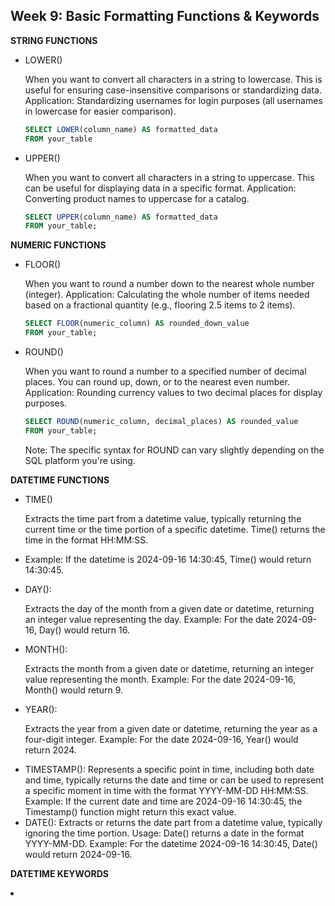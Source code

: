 <h2>Week 9: Basic Formatting Functions & Keywords</h2>

<b> STRING FUNCTIONS </b>
<ul>
<li>LOWER()
<p>When you want to convert all characters in a string to lowercase. This is useful for ensuring case-insensitive comparisons or standardizing data.
Application: Standardizing usernames for login purposes (all usernames in lowercase for easier comparison).</p></li>

```sql
SELECT LOWER(column_name) AS formatted_data
FROM your_table
```

<li>UPPER()
<p>When you want to convert all characters in a string to uppercase. This can be useful for displaying data in a specific format.
Application: Converting product names to uppercase for a catalog.</p></li>

```sql
SELECT UPPER(column_name) AS formatted_data
FROM your_table;
```
</ul>
<b>NUMERIC FUNCTIONS</b>
<ul>
<li>FLOOR()
<p>When you want to round a number down to the nearest whole number (integer).
Application: Calculating the whole number of items needed based on a fractional quantity (e.g., flooring 2.5 items to 2 items).</p></li>

```sql
SELECT FLOOR(numeric_column) AS rounded_down_value
FROM your_table;
```

<li>ROUND()
<p>When you want to round a number to a specified number of decimal places. You can round up, down, or to the nearest even number.
Application: Rounding currency values to two decimal places for display purposes.</p></li>

```sql
SELECT ROUND(numeric_column, decimal_places) AS rounded_value
FROM your_table;
```
Note: The specific syntax for ROUND can vary slightly depending on the SQL platform you're using.
</ul>

<b>DATETIME FUNCTIONS</b>
<ul>
<li>TIME()
<p>Extracts the time part from a datetime value, typically returning the current time or the time portion of a specific datetime. Time() returns the time in the format HH:MM:SS.<li>
Example: If the datetime is 2024-09-16 14:30:45, Time() would return 14:30:45.</li></p></li>

<li>DAY(): 
<p>Extracts the day of the month from a given date or datetime, returning an integer value representing the day.
Example: For the date 2024-09-16, Day() would return 16.</p></li>

<li>MONTH(): 
<p>Extracts the month from a given date or datetime, returning an integer value representing the month.
Example: For the date 2024-09-16, Month() would return 9.</p></li>

<li>YEAR():
<p>Extracts the year from a given date or datetime, returning the year as a four-digit integer.
Example: For the date 2024-09-16, Year() would return 2024.</p></li>

<li>TIMESTAMP(): Represents a specific point in time, including both date and time, typically returns the date and time or can be used to represent a specific moment in time with the format YYYY-MM-DD HH:MM:SS.
Example: If the current date and time are 2024-09-16 14:30:45, the Timestamp() function might return this exact value.</li>

<li>DATE(): Extracts or returns the date part from a datetime value, typically ignoring the time portion.
Usage: Date() returns a date in the format YYYY-MM-DD.
Example: For the datetime 2024-09-16 14:30:45, Date() would return 2024-09-16.</li>
</ul>

<b>DATETIME KEYWORDS</b>

<li>
  
</li>
